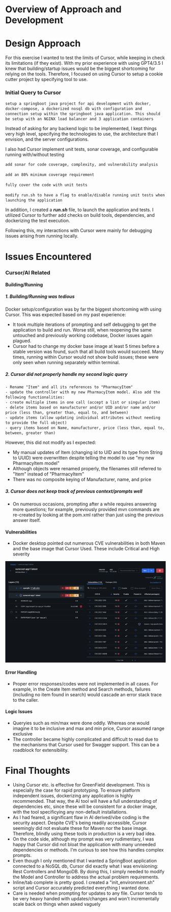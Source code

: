 # Overview of Approach and Development

# Design Approach
For this exercise I wanted to test the limits of Cursor, while keeping in check its limitations (if they exist). With my prior experience with using GPT4/3.5 I knew that building/startup issues would be the biggest shortcoming for relying on the tools. Therefore, I focused on using Cursor to setup a cookie cutter project by specifying tool to use.
### Initial Query to Cursor
```
setup a springboot java project for api development with docker, docker-compose, a dockerized nosql db with configuration and connection setup within the springboot java application. This should be setup with an NGINX load balancer and 3 application containers
```


Instead of asking for any backend logic to be implemented, I kept things very high level, specifying the technologies to use, the architecture that I envision, and the server configurations.

I also had Cursor implement unit tests, sonar coverage, and configurable running with/without testing
```
add sonar for code coverage, complexity, and vulnerability analysis

add an 80% minimum coverage requirement

fully cover the code with unit tests

modify run.sh to have a flag to enable/disable running unit tests when launching the application
```

In addition, I created a ***run.sh*** file, to launch the application and tests. I utilized Cursor to further add checks on build tools, dependencies, and dockerizing the test execution.

Following this, my interactions with Cursor were mainly for debugging issues arising from running locally.


# Issues Encountered
### Cursor/AI Related
#### Building/Running
##### 1. Building/Running was tedious
Docker setup/configuration was by far the biggest shortcoming with using Cursor. This was expected based on my past experience:
* It took multiple iterations of prompting and self debugging to get the application to build and run. Worse still, when reopening the same untouched and previously working codebase, Docker issues again plagued.
* Cursor had to change my docker base image at least 5 times before a stable version was found, such that all build tools would succeed. Many times, running within Cursor would not show build issues; these were only seen when running separately within terminal.
##### 2. Cursor did not properly handle my second logic query
```
- Rename "Item" and all its references to "PharmacyItem" 
- update the controller with my new PharmacyItem model. Also add the following functionalities:
- create multiple items in one call (accept a list or singular item)
- delete items based on manufacturer and/or UID and/or name and/or price (less than, greater than, equal to, and between)
- update items (allow updating individual attributes without needing to provide the full object)
- query items based on Name, manufacturer, price (less than, equal to, between, greater than)
```
However, this did not modify as I expected:
* My manual updates of Item (changing id to UID and its type from String to UUID) were overwritten despite telling the model to use "my new PharmacyItem model"
* Although objects were renamed properly, the filenames still referred to "Item" instead of "PharmacyItem"
* There was no composite keying of Manufacturer, name, and price
##### 3. Cursor does not keep track of previous context/prompts well
* On numerous occasions, prompting after a while requires answering more questions; for example, previously provided mvn commands are re-created by looking at the pom.xml rather than just using the previous answer itself.

#### Vulnerabilities
* Docker desktop pointed out numerous CVE vulnerabilities in both Maven and the base image that Cursor Used. These include Critical and High severity
<img src="cve_scan.png" width="700">

#### Error Handling
* Proper error responses/codes were not implemented in all cases. For example, in the Create Item method and Search methods, failures (including no item found in search) would cascade an error stack trace to the caller.

#### Logic Issues
* Queryies such as min/max were done oddly. Whereas one would imagine it to be inclusive and max and min price, Cursor assumed range exclusive
* The controller became highly complicated and difficult to read due to the mechanisms that Cursor used for Swagger support. This can be a roadblock for extensibility. 

# Final Thoughts
* Using Cursor etc. is effective for GreenField development. This is especially the case for rapid prototyping. To ensure platform independent issues, dockerizing any application is highly recommended. That way, the AI tool will have a full understanding of dependencies etc, since these will be consistent for a docker image, with the tool specificying any non-default installations.
* As I had feared, a significant flaw in AI derived/vibe coding is the security aspect. Despite CVE's being readily accessible, Cursor seemingly did not evaluate these for Maven nor the base image. Therefore, blindly using these tools in production is a very bad idea.
* On the code side, although my prompt was very rudimentary, I was happy that Cursor did not bloat the application with many unneeded dependencies or methods. I'm curious to see how this handles complex prompts.
* Even though I only mentioned that I wanted a SpringBoot application connected to a NoSQL db, Cursor did exactly what I was envisioning: Rest Controllers and MongoDB. By doing this, I simply needed to modify the Model and Controller to address the actual problem requirements.
* Inline/tab complete is pretty good. I created a "init_environment.sh" script and Cursor accurately predicted everything I wanted done.
* Care is needed when prompting for updates to any file. Cursor tends to be very heavy handed with updates/changes and won't incrementally scale back on things when asked vaguely